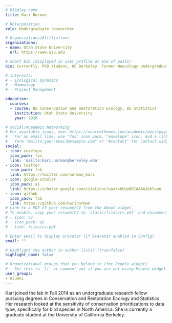 ```yaml
---
# Display name
title: Kari Norman

# Role/position
role: Undergraduate researcher

# Organizations/Affiliations
organizations:
- name: Utah State University
  url: https://www.usu.edu

# Short bio (displayed in user profile at end of posts)
bio: Currently, PhD student, UC Berkeley. Former Weecology Undergraduate researcher

# interests:
# - Ecological Dynamics
# - Mammalogy
# - Project Management

education:
  courses:
  - course: BS Conservation and Restoration Ecology, BS Statistics
    institution: Utah State University
    year: 2016

# Social/Academic Networking
# For available icons, see: https://sourcethemes.com/academic/docs/page-builder/#icons
#   For an email link, use "fas" icon pack, "envelope" icon, and a link in the
#   form "mailto:your-email@example.com" or "#contact" for contact widget.
social:
- icon: envelope
  icon_pack: fas
  link: 'mailto:kari.norman@berkeley.edu'
- icon: twitter
  icon_pack: fab
  link: https://twitter.com/norman_kari
- icon: google-scholar
  icon_pack: ai
  link: https://scholar.google.com/citations?user=UUUyNRIAAAAJ&hl=en
- icon: github
  icon_pack: fab
  link: https://github.com/karinorman
# Link to a PDF of your resume/CV from the About widget.
# To enable, copy your resume/CV to `static/files/cv.pdf` and uncomment the lines below.
# - icon: cv
#   icon_pack: ai
#   link: files/cv.pdf

# Enter email to display Gravatar (if Gravatar enabled in Config)
email: ""

# Highlight the author in author lists? (true/false)
highlight_name: false

# Organizational groups that you belong to (for People widget)
#   Set this to `[]` or comment out if you are not using People widget.
user_groups:
- Alumni
---
```


Kari joined the lab in Fall 2014 as an undergraduate research fellow pursuing degrees in Conservation and Restoration Ecology and Statistics. Her research looked at the sensitivity of conservation prioritizations to data type, specifically for bird species in North America. She is currently a graduate student at the University of California Berkeley.
